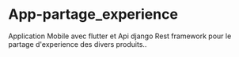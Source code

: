 # App-partage_experience
Application Mobile avec flutter et Api django Rest framework pour le partage d'experience des divers produits..
